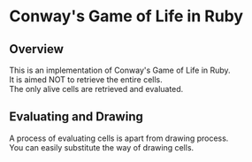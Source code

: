 # Conway's Game of Life in Ruby
## Overview
This is an implementation of Conway's Game of Life in Ruby.  
It is aimed NOT to retrieve the entire cells.  
The only alive cells are retrieved and evaluated.  
## Evaluating and Drawing
A process of evaluating cells is apart from drawing process.  
You can easily substitute the way of drawing cells.  


